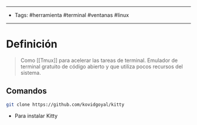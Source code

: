 --------------------
- Tags: #herramienta #terminal #ventanas #linux 
-----------------------------
# Definición

> Como [[Tmux]] para acelerar las tareas de terminal. Emulador de terminal gratuito de código abierto y que utiliza pocos recursos del sistema.


## Comandos

```bash
git clone https://github.com/kovidgoyal/kitty
```
- Para instalar Kitty